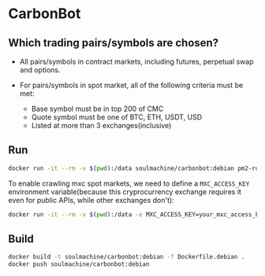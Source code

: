 # CarbonBot

## Which trading pairs/symbols are chosen?

- All pairs/symbols in contract markets, including futures, perpetual swap and options.
- For pairs/symbols in spot market, all of the following criteria must be met:

    - Base symbol must be in top 200 of CMC
    - Quote symbol must be one of BTC, ETH, USDT, USD
    - Listed at more than 3 exchanges(inclusive)

## Run

```bash
docker run -it --rm -v $(pwd):/data soulmachine/carbonbot:debian pm2-runtime start pm2.trade.json
```

To enable crawling mxc spot markets, we need to define a `MXC_ACCESS_KEY` environment variable(because this cryprocurrency exchange requires it even for public APIs, while other exchanges don't):

```bash
docker run -it --rm -v $(pwd):/data -e MXC_ACCESS_KEY=your_mxc_access_key soulmachine/carbonbot:debian pm2-runtime start pm2.trade.json
```

## Build

```bash
docker build -t soulmachine/carbonbot:debian -f Dockerfile.debian .
docker push soulmachine/carbonbot:debian
```
